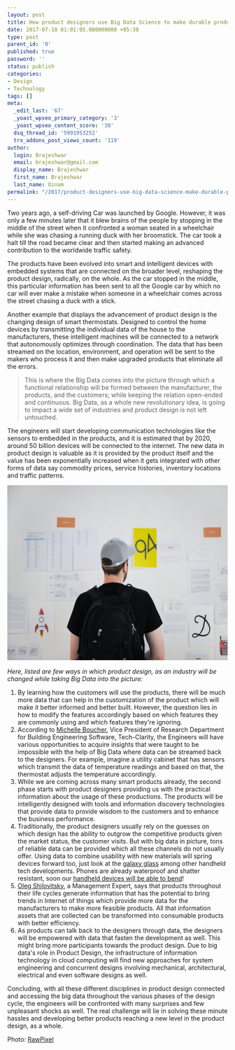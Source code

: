 ```yaml
---
layout: post
title: How product designers use Big Data Science to make durable products?
date: 2017-07-18 01:01:05.000000000 +05:30
type: post
parent_id: '0'
published: true
password: ''
status: publish
categories:
- Design
- Technology
tags: []
meta:
  _edit_last: '67'
  _yoast_wpseo_primary_category: '3'
  _yoast_wpseo_content_score: '30'
  dsq_thread_id: '5991953252'
  trx_addons_post_views_count: '119'
author:
  login: Brajeshwar
  email: brajeshwar@gmail.com
  display_name: Brajeshwar
  first_name: Brajeshwar
  last_name: Oinam
permalink: "/2017/product-designers-use-big-data-science-make-durable-products/"
---
```

<p>Two years ago, a self-driving Car was launched by Google. However, it was only a few minutes later that it blew brains of the people by stopping in the middle of the street when it confronted a woman seated in a wheelchair while she was chasing a running duck with her broomstick. The car took a halt till the road became clear and then started making an advanced contribution to the worldwide traffic safety.</p>
<p>The products have been evolved into smart and intelligent devices with embedded systems that are connected on the broader level, reshaping the product design, radically, on the whole. As the car stopped in the middle, this particular information has been sent to all the Google car by which no car will ever make a mistake when someone in a wheelchair comes across the street chasing a duck with a stick.</p>
<p>Another example that displays the advancement of product design is the changing design of smart thermostats. Designed to control the home devices by transmitting the individual data of the house to the manufacturers, these intelligent machines will be connected to a network that autonomously optimizes through coordination. The data that has been streamed on the location, environment, and operation will be sent to the makers who process it and then make upgraded products that eliminate all the errors.</p>
<p><!--more--></p>
<blockquote><p>This is where the Big Data comes into the picture through which a functional relationship will be formed between the manufacturer, the products, and the customers; while keeping the relation open-ended and continuous. Big Data, as a whole new revolutionary idea, is going to impact a wide set of industries and product design is not left untouched.</p></blockquote>
<p>The engineers will start developing communication technologies like the sensors to embedded in the products, and it is estimated that by 2020, around 50 billion devices will be connected to the internet. The new data in product design is valuable as it is provided by the product itself and the value has been exponentially increased when it gets integrated with other forms of data say commodity prices, service histories, inventory locations and traffic patterns.</p>
<p><img src="/static/2017/07/product-design-900x600.jpg" alt="Product Design" width="600" height="400" class="aligncenter size-large wp-image-6914" /></p>
<p><em>Here, listed are few ways in which product design, as an industry will be changed while taking Big Data into the picture:</em></p>
<ol>
<li>By learning how the customers will use the products, there will be much more data that can help in the customization of the product which will make it better informed and better built. However, the question lies in how to modify the features accordingly based on which features they are commonly using and which features they're ignoring.</li>
<li>According to <a href="http://tech-clarity.com/about/michelle-boucher">Michelle Boucher</a>, Vice President of Research Department for Building Engineering Software, Tech-Clarity, the Engineers will have various opportunities to acquire insights that were taught to be impossible with the help of Big Data where data can be streamed back to the designers. For example, imagine a utility cabinet that has sensors which transmit the data of temperature readings and based on that, the thermostat adjusts the temperature accordingly.</li>
<li>While we are coming across many smart products already, the second phase starts with product designers providing us with the practical information about the usage of these productions. The products will be intelligently designed with tools and information discovery technologies that provide data to provide wisdom to the customers and to enhance the business performance.</li>
<li>Traditionally, the product designers usually rely on the guesses on which design has the ability to outgrow the competitive products given the market status, the customer visits. But with big data in picture, tons of reliable data can be provided which all these channels do not usually offer. Using data to combine usability with new materials will spring devices forward too, just look at the <a href="https://www.bodyguardz.com/samsung/samsung-galaxy-s8-plus-screen-protectors-tempered-glass.html">galaxy glass</a> among other handheld tech developments. Phones are already waterproof and shatter resistant, soon our <a href="http://www.telegraph.co.uk/technology/2016/06/10/lenovo-shows-off-bendable-smartphones-as-firms-look-to-flexible/">handheld devices will be able to bend</a>!</li>
<li><a href="http://www.cioreview.com/contributors/oleg-shilovitsky/12760">Oleg Shilovitsky</a>, a Management Expert, says that products throughout their life cycles generate information that has the potential to bring trends in Internet of things which provide more data for the manufacturers to make more feasible products. All that information assets that are collected can be transformed into consumable products with better efficiency.</li>
<li>As products can talk back to the designers through data, the designers will be empowered with data that fasten the development as well. This might bring more participants towards the product design. Due to big data's role in Product Design, the infrastructure of information technology in cloud computing will find new approaches for system engineering and concurrent designs involving mechanical, architectural, electrical and even software designs as well.</li>
</ol>
<p>Concluding, with all these different disciplines in product design connected and accessing the big data throughout the various phases of the design cycle, the engineers will be confronted with many surprises and few unpleasant shocks as well. The real challenge will lie in solving these minute hassles and developing better products reaching a new level in the product design, as a whole.</p>
<p>Photo: <a href="https://unsplash.com/photos/AJCNM8JrzT8">RawPixel</a></p>
